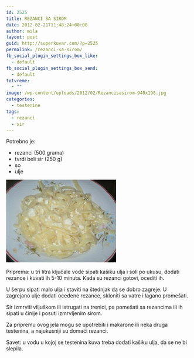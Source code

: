 ```yaml
---
id: 2525
title: REZANCI SA SIROM
date: 2012-02-21T11:48:24+00:00
author: mila
layout: post
guid: http://superkuvar.com/?p=2525
permalink: /rezanci-sa-sirom/
fb_social_plugin_settings_box_like:
  - default
fb_social_plugin_settings_box_send:
  - default
totvreme:
  - ""
image: /wp-content/uploads/2012/02/Rezancisasirom-940x198.jpg
categories:
  - testenine
tags:
  - rezanci
  - sir
---
```

Potrebno je:

  * rezanci (500 grama)
  * tvrdi beli sir (250 g)
  * so
  * ulje

<img class="alignnone size-medium wp-image-5383" src="/wp-content/uploads/2012/02/Rezancisasirom-300x225.jpg" alt="Rezancisasirom" width="300" height="225" /> 

Priprema: u tri litra ključale vode sipati kašiku ulja i soli po ukusu, dodati rezance i kuvati ih 5-10 minuta. Kada su rezanci gotovi, ocediti ih.

U šerpu sipati malo ulja i staviti na štednjak da se dobro zagreje. U zagrejano ulje dodati oceđene rezance, skloniti sa vatre i lagano promešati.

Sir izmrviti viljuškom ili istrugati na trenici, pa pomešati sa rezancima ili ih sipati u činije i posuti izmrvljenim sirom.

Za pripremu ovog jela mogu se upotrebiti i makarone ili neka druga testenina, a najukusniji su domaći rezanci.

Savet: u vodu u kojoj se testenina kuva treba dodati kašiku ulja, da se ne bi slepila.